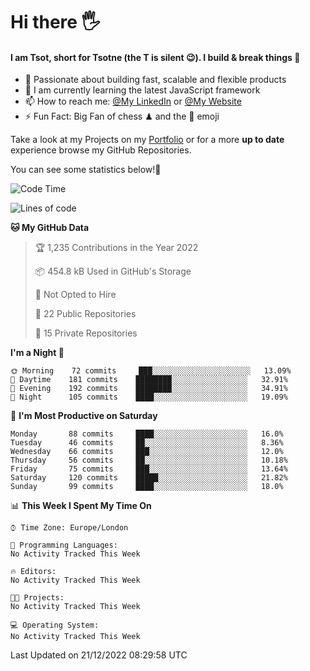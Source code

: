 # Hi there :raised_hand_with_fingers_splayed:
#### I am Tsot, short for Tsotne (the T is silent :wink:). I build & break things :space_invader:
- :telescope: Passionate about building fast, scalable and flexible products
- :seedling: I am currently learning the latest JavaScript framework 
- :mailbox: How to reach me: [@My LinkedIn](https://www.linkedin.com/in/tsotne-gvadzabia/) or [@My Website](https://tsotne.co.uk/contact)
- :zap: Fun Fact: Big Fan of chess ♟ and the 👾 emoji

Take a look at my Projects on my [Portfolio](https://tsotne.co.uk/) or for a more **up to date** experience browse my GitHub Repositories.

You can see some statistics below!:space_invader:
<!--START_SECTION:waka-->
![Code Time](http://img.shields.io/badge/Code%20Time-761%20hrs%202%20mins-blue)

![Lines of code](https://img.shields.io/badge/From%20Hello%20World%20I%27ve%20Written-650%20Thousand%20lines%20of%20code-blue)

**🐱 My GitHub Data** 

> 🏆 1,235 Contributions in the Year 2022
 > 
> 📦 454.8 kB Used in GitHub's Storage 
 > 
> 🚫 Not Opted to Hire
 > 
> 📜 22 Public Repositories 
 > 
> 🔑 15 Private Repositories  
 > 
**I'm a Night 🦉** 

```text
🌞 Morning    72 commits     ███░░░░░░░░░░░░░░░░░░░░░░   13.09% 
🌆 Daytime    181 commits    ████████░░░░░░░░░░░░░░░░░   32.91% 
🌃 Evening    192 commits    ████████░░░░░░░░░░░░░░░░░   34.91% 
🌙 Night      105 commits    ████░░░░░░░░░░░░░░░░░░░░░   19.09%

```
📅 **I'm Most Productive on Saturday** 

```text
Monday       88 commits     ████░░░░░░░░░░░░░░░░░░░░░   16.0% 
Tuesday      46 commits     ██░░░░░░░░░░░░░░░░░░░░░░░   8.36% 
Wednesday    66 commits     ███░░░░░░░░░░░░░░░░░░░░░░   12.0% 
Thursday     56 commits     ██░░░░░░░░░░░░░░░░░░░░░░░   10.18% 
Friday       75 commits     ███░░░░░░░░░░░░░░░░░░░░░░   13.64% 
Saturday     120 commits    █████░░░░░░░░░░░░░░░░░░░░   21.82% 
Sunday       99 commits     ████░░░░░░░░░░░░░░░░░░░░░   18.0%

```


📊 **This Week I Spent My Time On** 

```text
⌚︎ Time Zone: Europe/London

💬 Programming Languages: 
No Activity Tracked This Week

🔥 Editors: 
No Activity Tracked This Week

🐱‍💻 Projects: 
No Activity Tracked This Week

💻 Operating System: 
No Activity Tracked This Week

```


 Last Updated on 21/12/2022 08:29:58 UTC
<!--END_SECTION:waka-->
